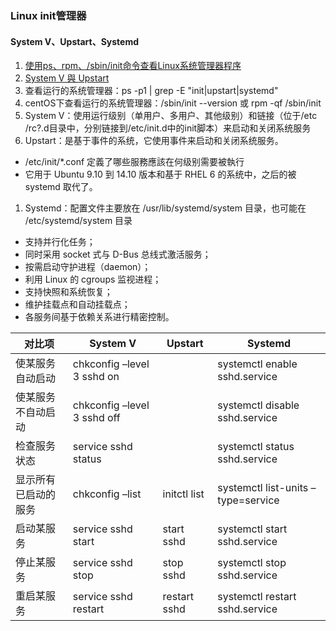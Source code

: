 ### Linux init管理器

#### System V、Upstart、Systemd
1. [使用ps、rpm、/sbin/init命令查看Linux系统管理器程序](https://ywnz.com/linuxml/3554.html)
1. [System V 與 Upstart](http://benjr.tw/38611)
1. 查看运行的系统管理器：ps -p1 | grep -E "init|upstart|systemd"
1. centOS下查看运行的系统管理器：/sbin/init --version 或 rpm -qf /sbin/init
1. System V：使用运行级别（单用户、多用户、其他级别）和链接（位于/etc /rc?.d目录中，分别链接到/etc/init.d中的init脚本）来启动和关闭系统服务
1. Upstart：是基于事件的系统，它使用事件来启动和关闭系统服务。
  * /etc/init/*.conf 定義了哪些服務應該在何级别需要被執行
  * 它用于 Ubuntu 9.10 到 14.10 版本和基于 RHEL 6 的系统中，之后的被 systemd 取代了。
1. Systemd：配置文件主要放在 /usr/lib/systemd/system 目录，也可能在 /etc/systemd/system 目录
  * 支持并行化任务；
  * 同时采用 socket 式与 D-Bus 总线式激活服务；
  * 按需启动守护进程（daemon）；
  * 利用 Linux 的 cgroups 监视进程；
  * 支持快照和系统恢复；
  * 维护挂载点和自动挂载点；
  * 各服务间基于依赖关系进行精密控制。

|对比项  |System V	|Upstart  |Systemd |
| ---   | ---       | ---     | ---    |
|使某服务自动启动	   |chkconfig –level 3 sshd on | 	|systemctl enable sshd.service |
|使某服务不自动启动  |chkconfig –level 3 sshd off|	|systemctl disable sshd.service|
|检查服务状态	   |service sshd status	     |     |systemctl status sshd.service |
|显示所有已启动的服务|chkconfig –list	        |initctl list |systemctl list-units –type=service|
|启动某服务	       |service sshd start	    |start sshd   |systemctl start sshd.service      |
|停止某服务	       |service sshd stop	    |stop sshd    |systemctl stop sshd.service       |
|重启某服务	       |service sshd restart	|restart sshd |systemctl restart sshd.service    |












